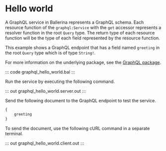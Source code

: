 # Hello world

A GraphQL service in Ballerina represents a GraphQL schema. Each resource function of the `graphql:Service` with the `get` accessor represents a resolver function in the root `Query` type. The return type of each resource function will be the type of each field represented by the resource function.

This example shows a GraphQL endpoint that has a field named `greeting` in the root `Query` type which is of type `String!`.

For more information on the underlying package, see the [GraphQL package](https://lib.ballerina.io/ballerina/graphql/latest/).

::: code graphql_hello_world.bal :::

Run the service by executing the following command.

::: out graphql_hello_world.server.out :::

Send the following document to the GraphQL endpoint to test the service.

```graphql
{
    greeting
}
```

To send the document, use the following cURL command in a separate terminal.

::: out graphql_hello_world.client.out :::
